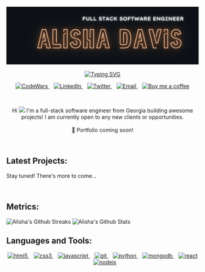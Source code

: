 
<!--intro banner=========-->
<!-- ![Alt Text](picture URL) -->
[![Alisha Davis](https://github.com/alishadavis123/readme-assets/blob/b9c021b712b38012884f22f60c52efa04556072b/self-intro-banner1.png "Alisha Davis")](https://#)

<p align="center">
 <a href="https://git.io/typing-svg">
  <img alt="Typing SVG" title="" src="https://readme-typing-svg.herokuapp.com?font=Oswald&size=30&color=D89C73&center=true&width=500&lines=full-stack+web+developer;always+learning+new+things" />
 </a>
</p>

<!--Social Media Links=========-->
<p align="center">
 <a href="https://www.codewars.com/users/missnoon" target="_blank" rel="noreferrer">
  <img alt="CodeWars" title="Check out my CodeWars" src="https://img.shields.io/badge/CodeWars-293548?style=for-the-badge&logo=codewars"/>
 </a>
 &#8287;&#8287;
 <!--
 <a href="" target="_blank" rel="noreferrer">
  <img alt="" title="" src="https://img.shields.io/badge/Dev.to-293548?style=for-the-badge&logo=dev.to"/>
 </a>-->
 <a href="https://linkedin.com/in/alishadavis" target="_blank" rel="noreferrer">
  <img alt="LinkedIn" title="Follow me on LinkedIn" src="https://img.shields.io/badge/Alisha_Davis-293548?style=for-the-badge&logo=linkedin"/>
 </a>
 &#8287;&#8287;
 <a href="https://twitter.com/_alishadavis" target="_blank" rel="noreferrer">
  <img alt="Twitter" title="Follow me on Twitter" src="https://img.shields.io/badge/@__alishandavis-293548?style=for-the-badge&logo=twitter"/>
 </a>
 &#8287;&#8287;
 <a href="mailto:davisnalisha@gmail.com" target="_blank" rel="noreferrer">
  <img alt="Email" title="Email Me" src="https://img.shields.io/badge/Email_Me-293548?style=for-the-badge&logo=minutemailer"/>
 </a>
 &#8287;&#8287;
 <a href="" target="_blank" rel="noreferrer">
  <img alt="Buy me a coffee" title="Buy me a coffee" src="https://img.shields.io/badge/Buy_Me_a_Coffee-293548?style=for-the-badge&logo=ko-fi"/>
 </a>
</p>


<!--social media badge counts=========-->
<!-- Badges with custom icons - https://github.com/DenverCoder1/custom-icon-badges -->
<!--
<p align-items="center">
 <a href="https://www.youtube.com/#">
    <img alt="youtube subscribers" title="Subscribe to my YouTube channel" src="https://custom-icon-badges.herokuapp.com/youtube/channel/subscribers/UCipSxT7a3rn81vGLw9lqRkg?color=E05D44&label=SUBSCRIBE&logo=video&logoColor=white&style=for-the-badge&labelColor=CE4630"/>
 </a>
 <a href="https://www.youtube.com/#">
  <img alt="youtube views" title="YouTube views" src="https://custom-icon-badges.herokuapp.com/youtube/channel/views/UCipSxT7a3rn81vGLw9lqRkg?color=%23E1AD0E&logo=video&logoColor=white&style=for-the-badge&labelColor=C79600"/>
 </a> 
 <a href="https://github.com/alishadavsi123?tab=followers">
  <img alt="github followers" title="Follow me on Github" src="https://custom-icon-badges.herokuapp.com/github/followers/alishadavis123?color=236ad3&labelColor=1155ba&style=for-the-badge&logo=github&label=Follow&logoColor=white"/>
 </a>
 <a href="https://twitter.com/_alishadavis">
  <img alt="twitter followers" title="Follow me on Twitter" src="https://custom-icon-badges.herokuapp.com/twitter/follow/_alishadavis?color=1D9BF0&labelColor=4aaff3&label=follow&logo=twitter&logoColor=white&style=for-the-badge"/>
 </a>
</p>
-->

<!--
<p align="center">
  <a href="https://www.youtube.com/#"><img width="32px" alt="Youtube" title="Youtube" src="https://i.imgur.com/qiXu7b2.png"/></a>
  &#8287;&#8287;&#8287;&#8287;&#8287;
  <a href="https://twitter.com/_alishadavis"><img width="32px" alt="Twitter" title="Twitter" src="https://i.imgur.com/OXZM1L6.png"/></a>
  &#8287;&#8287;&#8287;&#8287;&#8287;
  <a href="https://discord.gg/missnoon" alt="##"><img width="32px" src="https://i.imgur.com/OViZO8J.png"/></a>
  &#8287;&#8287;&#8287;&#8287;&#8287;
  <a href="https://dev.to/#"><img width="32px" alt="Dev.to" title="##" src="https://i.imgur.com/mVm29vK.png"></a>
  &#8287;&#8287;&#8287;&#8287;&#8287;
  <a href="https://ko-fi.com/#"><img width="32px" alt="Ko-fi" title="Buy me a coffee" src="https://i.imgur.com/PpLeD3K.png"/></a>
  &#8287;&#8287;&#8287;&#8287;&#8287;
</p>
-->
<br/>

<p align="center">Hi <img src="https://media.giphy.com/media/hvRJCLFzcasrR4ia7z/giphy.gif" width="28"> I'm a full-stack software engineer from Georgia building awesome projects! I am currently open to any new clients or opportunities.  <!--Please feel free to contact me via email or LinkedIn.--> <br/><br> 💼 Portfolio coming soon!</p>

<br/>

<!--Latest Project Showcase=========-->
## Latest Projects:<!--icon img-->

Stay tuned! There's more to come...

<br/>

<!--Github Streaks=========-->
## Metrics:<!--icon img-->

![Alisha's Github Streaks](https://github-readme-streak-stats.herokuapp.com/?user=alishadavis123&hide_border=true&theme=holi-theme&background=0d1117&ring=d89c73&fire=d89c73 "Github Streaks")
![Alisha's Github Stats](https://github-readme-stats.vercel.app/api?username=alishadavis123&theme=vision-friendly-dark&show_icons=true&bg_color=0d1117&title_color=d89c73&icon_color=60ABEE&line_height=30&hide_title=yes&hide_border=yes&hide=issues,border&count_private=true "Github Stats")


## Languages and Tools:<!--icon img-->

<p align="center">
 <a href="" target="_blank" rel="noreferrer">
  <img alt="html5" title="" src="https://img.shields.io/badge/HTML-293548?style=for-the-badge&logo=html5"/>
 </a>
 &#8287;&#8287;
 <a href="" target="_blank" rel="noreferrer">
  <img alt="css3" title="" src="https://img.shields.io/badge/CSS-293548?style=for-the-badge&logo=css3"/>
 </a>
 &#8287;&#8287;
 <a href="" target="_blank" rel="noreferrer">
  <img alt="javascript" title="" src="https://img.shields.io/badge/Javascript-293548?style=for-the-badge&logo=javascript"/>
 </a>
 &#8287;&#8287;
 <a href="" target="_blank" rel="noreferrer">
  <img alt="git" title="" src="https://img.shields.io/badge/Git-293548?style=for-the-badge&logo=git"/>
 </a>
 &#8287;&#8287;
 <a href="" target="_blank" rel="noreferrer">
  <img alt="python" title="" src="https://img.shields.io/badge/Python-293548?style=for-the-badge&logo=python"/>
 </a>
 &#8287;&#8287;
 <a href="" target="_blank" rel="noreferrer">
  <img alt="mongodb" title="" src="https://img.shields.io/badge/MongoDB-293548?style=for-the-badge&logo=mongodb"/>
 </a>
 &#8287;&#8287;
 <a href="" target="_blank" rel="noreferrer">
  <img alt="react" title="" src="https://img.shields.io/badge/React-293548?style=for-the-badge&logo=react"/>
 </a>
 &#8287;&#8287;
 <a href="" target="_blank" rel="noreferrer">
  <img alt="nodejs" title="" src="https://img.shields.io/badge/node.js-293548?style=for-the-badge&logo=node.js"/>
 </a>
</p>
